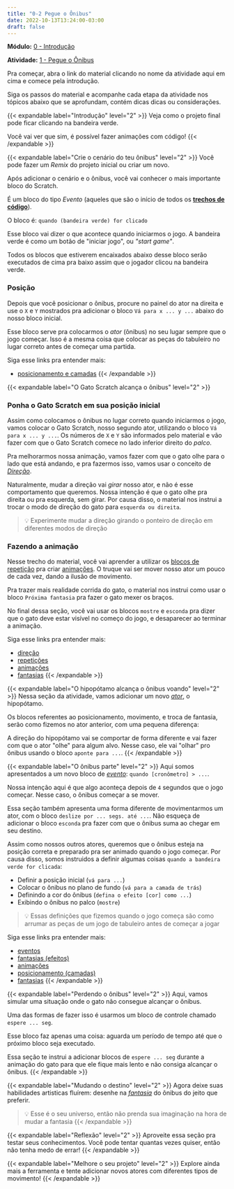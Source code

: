 ```yaml
---
title: "0-2 Pegue o Ônibus"
date: 2022-10-13T13:24:00-03:00
draft: false
---
```


**Módulo:** [0 - Introdução](https://projects.raspberrypi.org/pt-BR/pathways/scratch-intro)

**Atividade:** [1 - Pegue o Ônibus](https://projects.raspberrypi.org/pt-BR/projects/catch-the-bus/0)

Pra começar, abra o link do material clicando no nome da atividade aqui em cima e comece pela introdução.

Siga os passos do material e acompanhe cada etapa da atividade nos tópicos abaixo que se aprofundam, contém dicas dicas ou considerações.

{{< expandable label="Introdução" level="2" >}}
Veja como o projeto final pode ficar clicando na bandeira verde.

Você vai ver que sim, é possível fazer animações com código!
{{< /expandable >}}

{{< expandable label="Crie o cenário do teu ônibus" level="2" >}}
Você pode fazer um *Remix* do projeto inicial ou criar um novo.

Após adicionar o cenário e o ônibus, você vai conhecer o mais importante bloco do Scratch.

É um bloco do tipo *Evento* (aqueles que são o início de todos os [**trechos de código**](/conceitos/codigo)).

O bloco é: `quando (bandeira verde) for clicado`

Esse bloco vai dizer o que acontece quando iniciarmos o jogo. A bandeira verde é como um botão de "iniciar jogo", ou *"start game"*.

Todos os blocos que estiverem encaixados abaixo desse bloco serão executados de cima pra baixo assim que o jogador clicou na bandeira verde.

### Posição

Depois que você posicionar o ônibus, procure no painel do ator na direita e use o `X` e `Y` mostrados pra adicionar o bloco `Vá para x ... y ...` abaixo do nosso bloco inicial.

Esse bloco serve pra colocarmos o *ator* (ônibus) no seu lugar sempre que o jogo começar. Isso é a mesma coisa que colocar as peças do tabuleiro no lugar correto antes de começar uma partida.

Siga esse links pra entender mais:
- [posicionamento e camadas](/conceitos/posicionamento)
{{< /expandable >}}

{{< expandable label="O Gato Scratch alcança o ônibus" level="2" >}}

### Ponha o Gato Scratch em sua posição inicial

Assim como colocamos o ônibus no lugar correto quando iniciarmos o jogo, vamos colocar o Gato Scratch, nosso segundo ator, utilizando o bloco `Vá para x ... y ...`. Os números de `X` e `Y` são informados pelo material e vão fazer com que o Gato Scratch comece no lado inferior direito do *palco*.

Pra melhorarmos nossa animação, vamos fazer com que o gato olhe para o lado que está andando, e pra fazermos isso, vamos usar o conceito de [*Direção*](/conceitos/direcao).

Naturalmente, mudar a direção vai *girar* nosso ator, e não é esse comportamento que queremos. Nossa intenção é que o gato olhe pra direita ou pra esquerda, sem girar. Por causa disso, o material nos instrui a trocar o modo de direção do gato para `esquerda ou direita`.

> 💡 Experimente mudar a direção girando o ponteiro de direção em diferentes modos de direção

### Fazendo a animação

Nesse trecho do material, você vai aprender a utilizar os [blocos de repetição](/conceitos/repeticoes) pra criar [animações](/conceitos/animacoes). O truque vai ser mover nosso ator um pouco de cada vez, dando a ilusão de movimento.

Pra trazer mais realidade corrida do gato, o material nos instrui como usar o bloco `Próxima fantasia` pra fazer o gato mexer os braços.

No final dessa seção, você vai usar os blocos `mostre` e `esconda` pra dizer que o gato deve estar visível no começo do jogo, e desaparecer ao terminar a animação.

Siga esse links pra entender mais:
- [direção](/conceitos/direcao)
- [repetições](/conceitos/repeticoes)
- [animações](/conceitos/animacoes)
- [fantasias](/conceitos/fantasias)
{{< /expandable >}}

{{< expandable label="O hipopótamo alcança o ônibus voando" level="2" >}}
Nessa seção da atividade, vamos adicionar um novo [*ator*](/conceitos/atores), o hipopótamo.

Os blocos referentes ao posicionamento, movimento, e troca de fantasia, serão como fizemos no ator anterior, com uma pequena diferença:

A direção do hipopótamo vai se comportar de forma diferente e vai fazer com que o ator "olhe" para algum alvo. Nesse caso, ele vai "olhar" pro ônibus usando o bloco `aponte para ...`.
{{< /expandable >}}

{{< expandable label="O ônibus parte" level="2" >}}
Aqui somos apresentados a um novo bloco de [*evento*](/conceitos/eventos): `quando [cronômetro] > ...`.

Nossa intenção aqui é que algo aconteça depois de `4` segundos que o jogo começar. Nesse caso, o ônibus começar a se mover.

Essa seção também apresenta uma forma diferente de movimentarmos um ator, com o bloco `deslize por ... segs. até ...`. Não esqueça de adicionar o bloco `esconda` pra fazer com que o ônibus suma ao chegar em seu destino.

Assim como nossos outros atores, queremos que o ônibus esteja na posição correta e preparado pra ser animado quando o jogo começar. Por causa disso, somos instruidos a definir algumas coisas `quando a bandeira verde for clicada`:

- Definir a posição inicial (`vá para ...`)
- Colocar o ônibus no plano de fundo (`vá para a camada de trás`)
- Definindo a cor do ônibus (`defina o efeito [cor] como ...`)
- Exibindo o ônibus no palco (`mostre`)

> 💡 Essas definições que fizemos quando o jogo começa são como arrumar as peças de um jogo de tabuleiro antes de começar a jogar

Siga esse links pra entender mais:
- [eventos](/conceitos/eventos)
- [fantasias (efeitos)](/conceitos/fantasias)
- [animações](/conceitos/animacoes)
- [posicionamento (camadas)](/conceitos/posicionamento)
- [fantasias](/conceitos/fantasias)
{{< /expandable >}}

{{< expandable label="Perdendo o ônibus" level="2" >}}
Aqui, vamos simular uma situação onde o gato não consegue alcançar o ônibus.

Uma das formas de fazer isso é usarmos um bloco de controle chamado `espere ... seg`.

Esse bloco faz apenas uma coisa: aguarda um período de tempo até que o próximo bloco seja executado.

Essa seção te instrui a adicionar blocos de `espere ... seg` durante a animação do gato para que ele fique mais lento e não consiga alcançar o ônibus.
{{< /expandable >}}

{{< expandable label="Mudando o destino" level="2" >}}
Agora deixe suas habilidades artisticas fluírem: desenhe na [*fantasia*](/conceitos/fantasias) do ônibus do jeito que preferir.

> 💡 Esse é o seu universo, então não prenda sua imaginação na hora de mudar a fantasia
{{< /expandable >}}

{{< expandable label="Reflexão" level="2" >}}
Aproveite essa seção pra testar seus conhecimentos. Você pode tentar quantas vezes quiser, então não tenha medo de errar!
{{< /expandable >}}

{{< expandable label="Melhore o seu projeto" level="2" >}}
Explore ainda mais a ferramenta e tente adicionar novos atores com diferentes tipos de movimento!
{{< /expandable >}}
